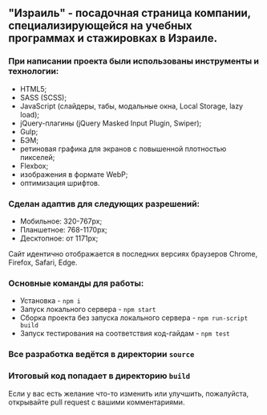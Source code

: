 ## "Израиль" - посадочная страница компании, специализирующейся на учебных программах и стажировках в Израиле.

### При написании проекта были использованы инструменты и технологии:
* HTML5;
* SASS (SCSS);
* JavaScript (слайдеры, табы, модальные окна, Local Storage, lazy load);
* jQuery-плагины (jQuery Masked Input Plugin, Swiper);
* Gulp;
* БЭМ;
* ретиновая графика для экранов с повышенной плотностью пикселей;
* Flexbox;
* изображения в формате WebP;
* оптимизация шрифтов.

### Сделан адаптив для следующих разрешений:
* Мобильное: 320-767px;
* Планшетное: 768-1170px;
* Десктопное: от 1171px;

Сайт идентично отображается в последних версиях браузеров Chrome, Firefox, Safari, Edge.
### Основные команды для работы:
* Установка - `npm i`
* Запуск локального сервера - `npm start`
* Сборка проекта без запуска локального сервера - `npm run-script build`
* Запуск тестирования на соответствия код-гайдам - `npm test`

### Все разработка ведётся в директории `source`
### Итоговый код попадает в директорию `build`

Если у вас есть желание что-то изменить или улучшить, пожалуйста, открывайте pull request с вашими комментариями.

